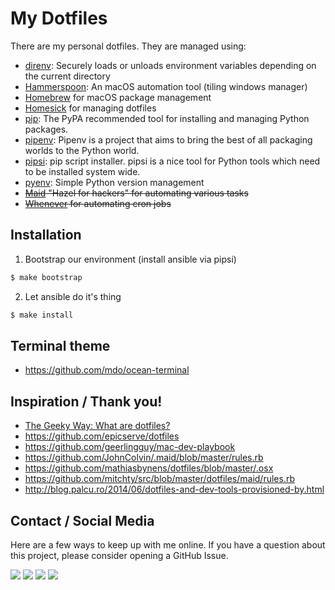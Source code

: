 My Dotfiles
===========

There are my personal dotfiles. They are managed using:

- [direnv][10]: Securely loads or unloads environment variables depending on the current directory
- [Hammerspoon][5]: An macOS automation tool (tiling windows manager)
- [Homebrew][4] for macOS package management
- [Homesick][1] for managing dotfiles
- [pip][6]: The PyPA recommended tool for installing and managing Python packages.
- [pipenv][9]: Pipenv is a project that aims to bring the best of all packaging worlds to the Python world.
- [pipsi][7]: pip script installer. pipsi is a nice tool for Python tools which need to be installed system wide.
- [pyenv][8]: Simple Python version management
- ~~[Maid][2] "Hazel for hackers" for automating various tasks~~
- ~~[Whenever][3] for automating cron jobs~~

Installation
------------

1. Bootstrap our environment (install ansible via pipsi)

```bash
$ make bootstrap
```

2. Let ansible do it's thing

```bash
$ make install
```


Terminal theme
--------------

- https://github.com/mdo/ocean-terminal

Inspiration / Thank you!
------------------------

- [The Geeky Way: What are dotfiles?](http://www.thegeekyway.com/what-are-dotfiles/)
- https://github.com/epicserve/dotfiles
- https://github.com/geerlingguy/mac-dev-playbook
- https://github.com/JohnColvin/.maid/blob/master/rules.rb
- https://github.com/mathiasbynens/dotfiles/blob/master/.osx
- https://github.com/mitchty/src/blob/master/dotfiles/maid/rules.rb
- http://blog.palcu.ro/2014/06/dotfiles-and-dev-tools-provisioned-by.html

[1]: https://github.com/technicalpickles/homesick
[2]: https://github.com/benjaminoakes/maid
[3]: https://github.com/javan/whenever
[4]: http://brew.sh/
[5]: http://www.hammerspoon.org/
[6]: https://pip.pypa.io/en/latest/
[7]: https://github.com/mitsuhiko/pipsi
[8]: https://github.com/yyuu/pyenv
[9]: http://docs.pipenv.org/en/latest/
[10]: https://direnv.net/

## Contact / Social Media

Here are a few ways to keep up with me online. If you have a question about this project, please consider opening a GitHub Issue. 

[![](https://jefftriplett.com/assets/images/social/github.png)](https://github.com/jefftriplett)
[![](https://jefftriplett.com/assets/images/social/globe.png)](https://jefftriplett.com/)
[![](https://jefftriplett.com/assets/images/social/twitter.png)](https://twitter.com/webology)
[![](https://jefftriplett.com/assets/images/social/docker.png)](https://hub.docker.com/u/jefftriplett/)
